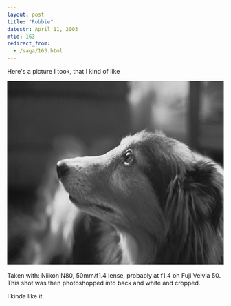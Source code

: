 ```yaml
---
layout: post
title: "Robbie"
datestr: April 11, 2003
mtid: 163
redirect_from:
  - /saga/163.html
---
```


Here's a picture I took, that I kind of like

<img alt="265631-R1-E020_2.jpg" src="/pics/265631-R1-E020_2.jpg" width="640" height="426" border="0" />

Taken with: Niikon N80, 50mm/f1.4 lense, probably at f1.4 on Fuji Velvia 50.  This shot was then photoshopped into back and white and cropped.

I kinda like it.

